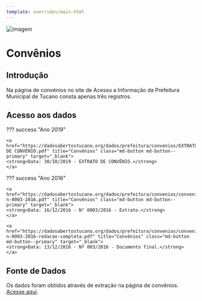 ```yaml
---
template: overrides/main.html
---
```


![imagem](https://dadosabertostucano.org/assets/images/logo-dados-abertos.png)

# Convênios 

## Introdução 

Na página de convénios no site de Acesso a Informação da Prefeitura Municipal de Tucano consta apenas três registros.

## Acesso aos dados 

??? success "Ano 2019"

    <a href="https://dadosabertostucano.org/dados/prefeitura/convenios/EXTRATO DE CONVÊNIO.pdf" title="Convênios" class="md-button md-button--primary" target="_blank">
    <strong>Data: 30/10/2019 - EXTRATO DE CONVÊNIO.</strong> 
    </a>


??? success "Ano 2016"

    <a href="https://dadosabertostucano.org/dados/prefeitura/convenios/convenio-n-0003-2016.pdf" title="Convênios" class="md-button md-button--primary" target="_blank">
    <strong>Data: 16/12/2016 - N° 0003/2016 - Extrato.</strong> 
    </a>

    <a href="https://dadosabertostucano.org/dados/prefeitura/convenios/convenio-n-0003-2016-redacao-completa.pdf" title="Convênios" class="md-button md-button--primary" target="_blank">
    <strong>Data: 13/12/2016 - Nº 003/2016 - Documento final.</strong> 
    </a>



## Fonte de Dados 

Os dados foram obtidos através de extração na página de convênios. [Acesse aqui](http://acessoinformacao.org.br/ba/tucano/documentos/?tipo=convenio). 

